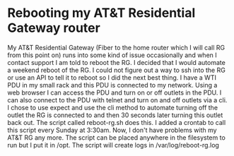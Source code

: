 # Rebooting my AT&T Residential Gateway router

My AT&T Residential Gateway (Fiber to the home router which I will call RG from this point on) runs into some kind of issue occasionally and when I contact support I am told to reboot the RG. I decided that I would automate a weekend reboot of the RG. I could not figure out a way to ssh into the RG or use an API to tell it to reboot so I did the next best thing. I have a WTI PDU in my small rack and this PDU is connected to my network.  Using a web browser I can access the PDU and turn on or off outlets in the PDU.  I can also connect to the PDU with telnet and turn on and off outlets via a cli.  I chose to use expect and use the cli method to automate turning off the outlet the RG is connected to and then 30 seconds later turning this outlet back out. The script called reboot-rg.sh does this. I added a crontab to call this script every Sunday at 3:30am.  Now, I don't have problems with my AT&T RG any more. The script can be placed anywhere in the filesystem to run but I put it in /opt. The script will create logs in /var/log/reboot-rg.log

